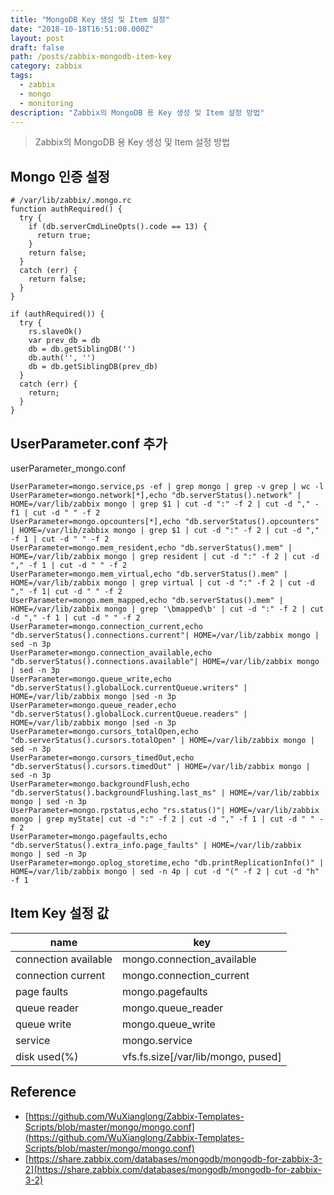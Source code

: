 ```yaml
---
title: "MongoDB Key 생성 및 Item 설정"
date: "2018-10-18T16:51:00.000Z"
layout: post
draft: false
path: /posts/zabbix-mongodb-item-key
category: zabbix
tags: 
  - zabbix 
  - mongo 
  - monitoring
description: "Zabbix의 MongoDB 용 Key 생성 및 Item 설정 방법"
---
```

> Zabbix의 MongoDB 용 Key 생성 및 Item 설정 방법


## Mongo 인증 설정
``` shell
# /var/lib/zabbix/.mongo.rc
function authRequired() {
  try {
    if (db.serverCmdLineOpts().code == 13) {
      return true;
    }
    return false;
  }
  catch (err) {
    return false;
  }
}

if (authRequired()) {
  try {
    rs.slaveOk()
    var prev_db = db
    db = db.getSiblingDB('')
    db.auth('', '')
    db = db.getSiblingDB(prev_db)
  }
  catch (err) {
    return;
  }
}
```


## UserParameter.conf 추가
userParameter_mongo.conf
``` shell
UserParameter=mongo.service,ps -ef | grep mongo | grep -v grep | wc -l
UserParameter=mongo.network[*],echo "db.serverStatus().network" | HOME=/var/lib/zabbix mongo | grep $1 | cut -d ":" -f 2 | cut -d "," -f1 | cut -d " " -f 2
UserParameter=mongo.opcounters[*],echo "db.serverStatus().opcounters" | HOME=/var/lib/zabbix mongo | grep $1 | cut -d ":" -f 2 | cut -d "," -f 1 | cut -d " " -f 2
UserParameter=mongo.mem_resident,echo "db.serverStatus().mem" | HOME=/var/lib/zabbix mongo | grep resident | cut -d ":" -f 2 | cut -d "," -f 1 | cut -d " " -f 2
UserParameter=mongo.mem_virtual,echo "db.serverStatus().mem" | HOME=/var/lib/zabbix mongo | grep virtual | cut -d ":" -f 2 | cut -d "," -f 1| cut -d " " -f 2
UserParameter=mongo.mem_mapped,echo "db.serverStatus().mem" | HOME=/var/lib/zabbix mongo | grep '\bmapped\b' | cut -d ":" -f 2 | cut -d "," -f 1 | cut -d " " -f 2
UserParameter=mongo.connection_current,echo "db.serverStatus().connections.current"| HOME=/var/lib/zabbix mongo | sed -n 3p
UserParameter=mongo.connection_available,echo "db.serverStatus().connections.available"| HOME=/var/lib/zabbix mongo | sed -n 3p
UserParameter=mongo.queue_write,echo "db.serverStatus().globalLock.currentQueue.writers" | HOME=/var/lib/zabbix mongo |sed -n 3p
UserParameter=mongo.queue_reader,echo "db.serverStatus().globalLock.currentQueue.readers" | HOME=/var/lib/zabbix mongo |sed -n 3p
UserParameter=mongo.cursors_totalOpen,echo "db.serverStatus().cursors.totalOpen" | HOME=/var/lib/zabbix mongo | sed -n 3p
UserParameter=mongo.cursors_timedOut,echo "db.serverStatus().cursors.timedOut" | HOME=/var/lib/zabbix mongo | sed -n 3p
UserParameter=mongo.backgroundFlush,echo "db.serverStatus().backgroundFlushing.last_ms" | HOME=/var/lib/zabbix mongo | sed -n 3p
UserParameter=mongo.rpstatus,echo "rs.status()"| HOME=/var/lib/zabbix mongo | grep myState| cut -d ":" -f 2 | cut -d "," -f 1 | cut -d " " -f 2
UserParameter=mongo.pagefaults,echo "db.serverStatus().extra_info.page_faults" | HOME=/var/lib/zabbix mongo | sed -n 3p
UserParameter=mongo.oplog_storetime,echo "db.printReplicationInfo()" | HOME=/var/lib/zabbix mongo | sed -n 4p | cut -d "(" -f 2 | cut -d "h" -f 1
```


## Item Key 설정 값

| name                 | key                                |
|----------------------|------------------------------------|
| connection available | mongo.connection_available         |
| connection current   | mongo.connection_current           |
| page faults          | mongo.pagefaults                   |
| queue reader         | mongo.queue_reader                 |
| queue write          | mongo.queue_write                  |
| service              | mongo.service                      |
| disk used(%)         | vfs.fs.size[/var/lib/mongo, pused] |


## Reference 
* [https://github.com/WuXianglong/Zabbix-Templates-Scripts/blob/master/mongo/mongo.conf](https://github.com/WuXianglong/Zabbix-Templates-Scripts/blob/master/mongo/mongo.conf)
* [https://share.zabbix.com/databases/mongodb/mongodb-for-zabbix-3-2](https://share.zabbix.com/databases/mongodb/mongodb-for-zabbix-3-2)

